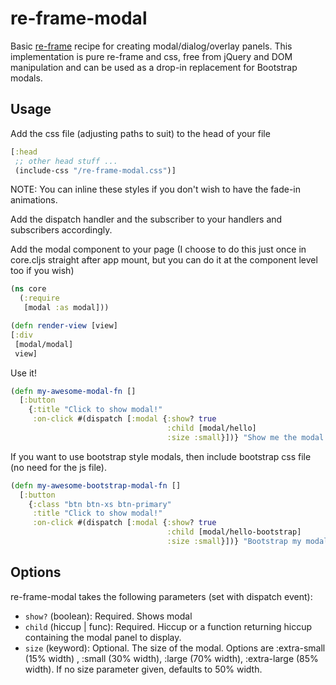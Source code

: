 # re-frame-modal
Basic [re-frame](https://github.com/Day8/re-frame) recipe for creating modal/dialog/overlay panels. This implementation is pure re-frame and css, free from jQuery and DOM manipulation and can be used as a drop-in replacement for Bootstrap modals.


## Usage

Add the css file (adjusting paths to suit) to the head of your file
```cljs
[:head
 ;; other head stuff ...
 (include-css "/re-frame-modal.css")]
```

NOTE: You can inline these styles if you don't wish to have the fade-in animations.

Add the dispatch handler and the subscriber to your handlers and subscribers accordingly.

Add the modal component to your page (I choose to do this just once in core.cljs straight after app mount, but you can do it at the component level too if you wish)

```cljs
(ns core
  (:require
   [modal :as modal]))

(defn render-view [view]
[:div
 [modal/modal]
 view]
```

Use it!

```cljs
(defn my-awesome-modal-fn []
  [:button
    {:title "Click to show modal!"
     :on-click #(dispatch [:modal {:show? true
                                   :child [modal/hello]
                                   :size :small}])} "Show me the modal!"]
```

If you want to use bootstrap style modals, then include bootstrap css file (no need for the js file).

```cljs
(defn my-awesome-bootstrap-modal-fn []
  [:button
    {:class "btn btn-xs btn-primary" 
     :title "Click to show modal!"
     :on-click #(dispatch [:modal {:show? true
                                   :child [modal/hello-bootstrap]
                                   :size :small}])} "Bootstrap my modal!"]
```


## Options
re-frame-modal takes the following parameters (set with dispatch event):
 * `show?` (boolean): Required. Shows modal
 * `child` (hiccup | func): Required. Hiccup or a function returning hiccup containing the modal panel to display.
 * `size` (keyword): Optional. The size of the modal. Options are :extra-small (15% width) , :small (30% width), :large (70% width), :extra-large (85% width). If no size parameter given, defaults to 50% width.

